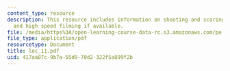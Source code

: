 ```yaml
---
content_type: resource
description: This resource includes information on shooting and scoring from 20 yards,
  and high speed filming if available.
file: /media/https%3A/open-learning-course-data-rc.s3.amazonaws.com/pe-730-archery-spring-2006/417aa07c9b7a55d970d2322f5a899f2b_lec_11.pdf
file_type: application/pdf
resourcetype: Document
title: lec_11.pdf
uid: 417aa07c-9b7a-55d9-70d2-322f5a899f2b
---
```

